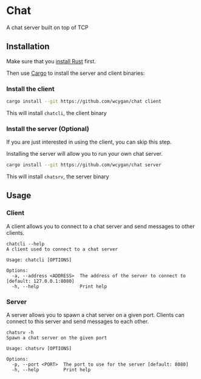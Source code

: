 # Chat

A chat server built on top of TCP

## Installation

Make sure that you [install Rust](https://www.rust-lang.org/tools/install) first.

Then use [Cargo](https://doc.rust-lang.org/cargo/) to install the server and client binaries:

### Install the client

```bash
cargo install --git https://github.com/wcygan/chat client
```

This will install `chatcli`, the client binary

### Install the server (Optional)

If you are just interested in using the client, you can skip this step. 

Installing the server will allow you to run your own chat server.

```bash
cargo install --git https://github.com/wcygan/chat server
```

This will install `chatsrv`, the server binary

## Usage

### Client

A client allows you to connect to a chat server and send messages to other clients.

```
chatcli --help
A client used to connect to a chat server

Usage: chatcli [OPTIONS]

Options:
  -a, --address <ADDRESS>  The address of the server to connect to [default: 127.0.0.1:8080]
  -h, --help               Print help
```

### Server

A server allows you to spawn a chat server on a given port. Clients can connect to this server and send messages to each other.

```
chatsrv -h
Spawn a chat server on the given port

Usage: chatsrv [OPTIONS]

Options:
  -p, --port <PORT>  The port to use for the server [default: 8080]
  -h, --help         Print help
```